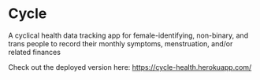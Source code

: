 # Cycle
A cyclical health data tracking app for female-identifying, non-binary, and trans people to record their monthly symptoms, menstruation, and/or related finances

Check out the deployed version here:
https://cycle-health.herokuapp.com/
